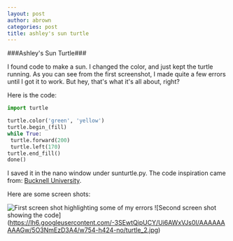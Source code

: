 ```yaml
---
layout: post
author: abrown
categories: post
title: ashley's sun turtle
---
```


###Ashley's Sun Turtle###

I found code to make a sun.  I changed the color, and just kept the turtle running. 
As you can see from the first screenshot, I made quite a few errors until I got it to work.  But hey, that's what it's all about, right?

Here is the code:

```python
import turtle

turtle.color('green', 'yellow')
turtle.begin_(fill)
while True:
 turtle.forward(200)
 turtle.left(170)
turtle.end_fill()
done()

```

I saved it in the nano window under sunturtle.py.  The code inspiration came from:
[Bucknell University](http://www.eg.bucknell.edu/~hyde/Python3/TurtleDirections.html). 

Here are some screen shots:

![First screen shot highlighting some of my errors](https://lh3.googleusercontent.com/-QXUCTqbm8-I/Ui6AT9rm2II/AAAAAAAAAGo/JxKlOBHUYKw/w754-h424-no/turtle_1.jpg)
![Second screen shot showing the code] (https://lh6.googleusercontent.com/-3SEwtQipUCY/Ui6AWxVJs0I/AAAAAAAAAGw/5O3NmEzD3A4/w754-h424-no/turtle_2.jpg)


